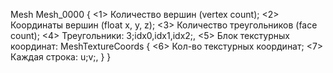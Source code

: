 Mesh Mesh_0000 {
<1> Количество вершин (vertex count);
<2> Координаты вершин (float x, y, z);
<3> Количество треугольников (face count);
<4> Треугольники: 3;idx0,idx1,idx2;,
<5> Блок текстурных координат: MeshTextureCoords {
<6> Кол-во текстурных координат;
<7> Каждая строка: u;v;,
}
}